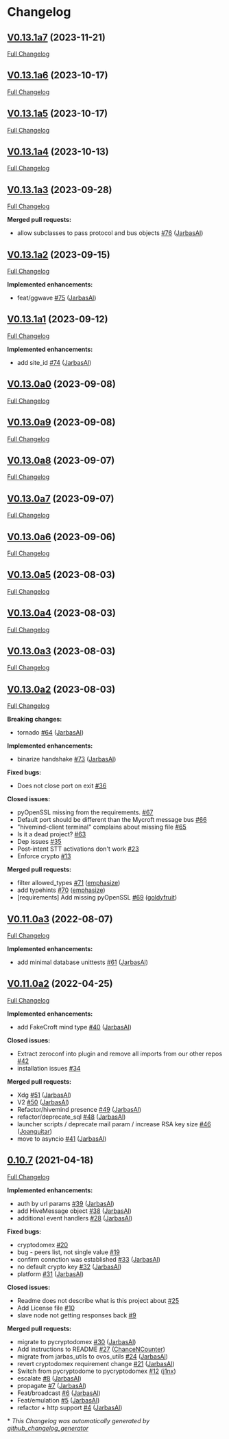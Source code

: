 # Changelog

## [V0.13.1a7](https://github.com/JarbasHiveMind/HiveMind-core/tree/V0.13.1a7) (2023-11-21)

[Full Changelog](https://github.com/JarbasHiveMind/HiveMind-core/compare/V0.13.1a6...V0.13.1a7)

## [V0.13.1a6](https://github.com/JarbasHiveMind/HiveMind-core/tree/V0.13.1a6) (2023-10-17)

[Full Changelog](https://github.com/JarbasHiveMind/HiveMind-core/compare/V0.13.1a5...V0.13.1a6)

## [V0.13.1a5](https://github.com/JarbasHiveMind/HiveMind-core/tree/V0.13.1a5) (2023-10-17)

[Full Changelog](https://github.com/JarbasHiveMind/HiveMind-core/compare/V0.13.1a4...V0.13.1a5)

## [V0.13.1a4](https://github.com/JarbasHiveMind/HiveMind-core/tree/V0.13.1a4) (2023-10-13)

[Full Changelog](https://github.com/JarbasHiveMind/HiveMind-core/compare/V0.13.1a3...V0.13.1a4)

## [V0.13.1a3](https://github.com/JarbasHiveMind/HiveMind-core/tree/V0.13.1a3) (2023-09-28)

[Full Changelog](https://github.com/JarbasHiveMind/HiveMind-core/compare/V0.13.1a2...V0.13.1a3)

**Merged pull requests:**

- allow subclasses to pass protocol and bus objects [\#76](https://github.com/JarbasHiveMind/HiveMind-core/pull/76) ([JarbasAl](https://github.com/JarbasAl))

## [V0.13.1a2](https://github.com/JarbasHiveMind/HiveMind-core/tree/V0.13.1a2) (2023-09-15)

[Full Changelog](https://github.com/JarbasHiveMind/HiveMind-core/compare/V0.13.1a1...V0.13.1a2)

**Implemented enhancements:**

- feat/ggwave [\#75](https://github.com/JarbasHiveMind/HiveMind-core/pull/75) ([JarbasAl](https://github.com/JarbasAl))

## [V0.13.1a1](https://github.com/JarbasHiveMind/HiveMind-core/tree/V0.13.1a1) (2023-09-12)

[Full Changelog](https://github.com/JarbasHiveMind/HiveMind-core/compare/V0.13.0a0...V0.13.1a1)

**Implemented enhancements:**

- add site\_id [\#74](https://github.com/JarbasHiveMind/HiveMind-core/pull/74) ([JarbasAl](https://github.com/JarbasAl))

## [V0.13.0a0](https://github.com/JarbasHiveMind/HiveMind-core/tree/V0.13.0a0) (2023-09-08)

[Full Changelog](https://github.com/JarbasHiveMind/HiveMind-core/compare/V0.13.0a9...V0.13.0a0)

## [V0.13.0a9](https://github.com/JarbasHiveMind/HiveMind-core/tree/V0.13.0a9) (2023-09-08)

[Full Changelog](https://github.com/JarbasHiveMind/HiveMind-core/compare/V0.13.0a8...V0.13.0a9)

## [V0.13.0a8](https://github.com/JarbasHiveMind/HiveMind-core/tree/V0.13.0a8) (2023-09-07)

[Full Changelog](https://github.com/JarbasHiveMind/HiveMind-core/compare/V0.13.0a7...V0.13.0a8)

## [V0.13.0a7](https://github.com/JarbasHiveMind/HiveMind-core/tree/V0.13.0a7) (2023-09-07)

[Full Changelog](https://github.com/JarbasHiveMind/HiveMind-core/compare/V0.13.0a6...V0.13.0a7)

## [V0.13.0a6](https://github.com/JarbasHiveMind/HiveMind-core/tree/V0.13.0a6) (2023-09-06)

[Full Changelog](https://github.com/JarbasHiveMind/HiveMind-core/compare/V0.13.0a5...V0.13.0a6)

## [V0.13.0a5](https://github.com/JarbasHiveMind/HiveMind-core/tree/V0.13.0a5) (2023-08-03)

[Full Changelog](https://github.com/JarbasHiveMind/HiveMind-core/compare/V0.13.0a4...V0.13.0a5)

## [V0.13.0a4](https://github.com/JarbasHiveMind/HiveMind-core/tree/V0.13.0a4) (2023-08-03)

[Full Changelog](https://github.com/JarbasHiveMind/HiveMind-core/compare/V0.13.0a3...V0.13.0a4)

## [V0.13.0a3](https://github.com/JarbasHiveMind/HiveMind-core/tree/V0.13.0a3) (2023-08-03)

[Full Changelog](https://github.com/JarbasHiveMind/HiveMind-core/compare/V0.13.0a2...V0.13.0a3)

## [V0.13.0a2](https://github.com/JarbasHiveMind/HiveMind-core/tree/V0.13.0a2) (2023-08-03)

[Full Changelog](https://github.com/JarbasHiveMind/HiveMind-core/compare/V0.11.0a3...V0.13.0a2)

**Breaking changes:**

- tornado [\#64](https://github.com/JarbasHiveMind/HiveMind-core/pull/64) ([JarbasAl](https://github.com/JarbasAl))

**Implemented enhancements:**

- binarize handshake [\#73](https://github.com/JarbasHiveMind/HiveMind-core/pull/73) ([JarbasAl](https://github.com/JarbasAl))

**Fixed bugs:**

- Does not close port on exit [\#36](https://github.com/JarbasHiveMind/HiveMind-core/issues/36)

**Closed issues:**

- pyOpenSSL missing from the requirements. [\#67](https://github.com/JarbasHiveMind/HiveMind-core/issues/67)
- Default port should be different than the Mycroft message bus [\#66](https://github.com/JarbasHiveMind/HiveMind-core/issues/66)
- "hivemind-client terminal" complains about missing file [\#65](https://github.com/JarbasHiveMind/HiveMind-core/issues/65)
- Is it a dead project? [\#63](https://github.com/JarbasHiveMind/HiveMind-core/issues/63)
- Dep issues [\#35](https://github.com/JarbasHiveMind/HiveMind-core/issues/35)
- Post-intent STT activations don't work [\#23](https://github.com/JarbasHiveMind/HiveMind-core/issues/23)
- Enforce crypto [\#13](https://github.com/JarbasHiveMind/HiveMind-core/issues/13)

**Merged pull requests:**

- filter allowed\_types [\#71](https://github.com/JarbasHiveMind/HiveMind-core/pull/71) ([emphasize](https://github.com/emphasize))
- add typehints [\#70](https://github.com/JarbasHiveMind/HiveMind-core/pull/70) ([emphasize](https://github.com/emphasize))
- \[requirements\] Add missing pyOpenSSL [\#69](https://github.com/JarbasHiveMind/HiveMind-core/pull/69) ([goldyfruit](https://github.com/goldyfruit))

## [V0.11.0a3](https://github.com/JarbasHiveMind/HiveMind-core/tree/V0.11.0a3) (2022-08-07)

[Full Changelog](https://github.com/JarbasHiveMind/HiveMind-core/compare/V0.11.0a2...V0.11.0a3)

**Implemented enhancements:**

- add minimal database unittests [\#61](https://github.com/JarbasHiveMind/HiveMind-core/pull/61) ([JarbasAl](https://github.com/JarbasAl))

## [V0.11.0a2](https://github.com/JarbasHiveMind/HiveMind-core/tree/V0.11.0a2) (2022-04-25)

[Full Changelog](https://github.com/JarbasHiveMind/HiveMind-core/compare/0.10.7...V0.11.0a2)

**Implemented enhancements:**

- add FakeCroft mind type [\#40](https://github.com/JarbasHiveMind/HiveMind-core/pull/40) ([JarbasAl](https://github.com/JarbasAl))

**Closed issues:**

- Extract zeroconf into plugin and remove all imports from our other repos [\#42](https://github.com/JarbasHiveMind/HiveMind-core/issues/42)
- installation issues [\#34](https://github.com/JarbasHiveMind/HiveMind-core/issues/34)

**Merged pull requests:**

- Xdg [\#51](https://github.com/JarbasHiveMind/HiveMind-core/pull/51) ([JarbasAl](https://github.com/JarbasAl))
- V2 [\#50](https://github.com/JarbasHiveMind/HiveMind-core/pull/50) ([JarbasAl](https://github.com/JarbasAl))
- Refactor/hivemind presence [\#49](https://github.com/JarbasHiveMind/HiveMind-core/pull/49) ([JarbasAl](https://github.com/JarbasAl))
- refactor/deprecate\_sql [\#48](https://github.com/JarbasHiveMind/HiveMind-core/pull/48) ([JarbasAl](https://github.com/JarbasAl))
- launcher scripts / deprecate mail param / increase RSA key size [\#46](https://github.com/JarbasHiveMind/HiveMind-core/pull/46) ([Joanguitar](https://github.com/Joanguitar))
- move to asyncio [\#41](https://github.com/JarbasHiveMind/HiveMind-core/pull/41) ([JarbasAl](https://github.com/JarbasAl))

## [0.10.7](https://github.com/JarbasHiveMind/HiveMind-core/tree/0.10.7) (2021-04-18)

[Full Changelog](https://github.com/JarbasHiveMind/HiveMind-core/compare/66e6f7f991347ceed423f4cfd0a78ba17dc413e9...0.10.7)

**Implemented enhancements:**

- auth by url params [\#39](https://github.com/JarbasHiveMind/HiveMind-core/pull/39) ([JarbasAl](https://github.com/JarbasAl))
- add HiveMessage object [\#38](https://github.com/JarbasHiveMind/HiveMind-core/pull/38) ([JarbasAl](https://github.com/JarbasAl))
- additional event handlers [\#28](https://github.com/JarbasHiveMind/HiveMind-core/pull/28) ([JarbasAl](https://github.com/JarbasAl))

**Fixed bugs:**

- cryptodomex [\#20](https://github.com/JarbasHiveMind/HiveMind-core/issues/20)
- bug - peers list, not single value [\#19](https://github.com/JarbasHiveMind/HiveMind-core/issues/19)
- confirm connction was established [\#33](https://github.com/JarbasHiveMind/HiveMind-core/pull/33) ([JarbasAl](https://github.com/JarbasAl))
- no default crypto key [\#32](https://github.com/JarbasHiveMind/HiveMind-core/pull/32) ([JarbasAl](https://github.com/JarbasAl))
- platform [\#31](https://github.com/JarbasHiveMind/HiveMind-core/pull/31) ([JarbasAl](https://github.com/JarbasAl))

**Closed issues:**

- Readme does not describe what is this project about [\#25](https://github.com/JarbasHiveMind/HiveMind-core/issues/25)
- Add License file [\#10](https://github.com/JarbasHiveMind/HiveMind-core/issues/10)
- slave node not getting responses back [\#9](https://github.com/JarbasHiveMind/HiveMind-core/issues/9)

**Merged pull requests:**

- migrate to pycryptodomex [\#30](https://github.com/JarbasHiveMind/HiveMind-core/pull/30) ([JarbasAl](https://github.com/JarbasAl))
- Add instructions to README [\#27](https://github.com/JarbasHiveMind/HiveMind-core/pull/27) ([ChanceNCounter](https://github.com/ChanceNCounter))
- migrate from jarbas\_utils to ovos\_utils [\#24](https://github.com/JarbasHiveMind/HiveMind-core/pull/24) ([JarbasAl](https://github.com/JarbasAl))
- revert cryptodomex requirement change [\#21](https://github.com/JarbasHiveMind/HiveMind-core/pull/21) ([JarbasAl](https://github.com/JarbasAl))
- Switch from pycryptodome to pycryptodomex [\#12](https://github.com/JarbasHiveMind/HiveMind-core/pull/12) ([j1nx](https://github.com/j1nx))
- escalate [\#8](https://github.com/JarbasHiveMind/HiveMind-core/pull/8) ([JarbasAl](https://github.com/JarbasAl))
- propagate [\#7](https://github.com/JarbasHiveMind/HiveMind-core/pull/7) ([JarbasAl](https://github.com/JarbasAl))
- Feat/broadcast [\#6](https://github.com/JarbasHiveMind/HiveMind-core/pull/6) ([JarbasAl](https://github.com/JarbasAl))
- Feat/emulation [\#5](https://github.com/JarbasHiveMind/HiveMind-core/pull/5) ([JarbasAl](https://github.com/JarbasAl))
- refactor + http support [\#4](https://github.com/JarbasHiveMind/HiveMind-core/pull/4) ([JarbasAl](https://github.com/JarbasAl))



\* *This Changelog was automatically generated by [github_changelog_generator](https://github.com/github-changelog-generator/github-changelog-generator)*
